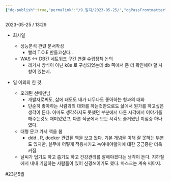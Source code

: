 ```yaml
---
{"dg-publish":true,"permalink":"/9.일지/2023-05-25/","dgPassFrontmatter":true}
---
```



2023-05-25 / 13:29 

- 회사일
	- 성능분석 관련 문서작성
		- 빨리 T.O.E 만들고싶다..
	- WAS <-> DB간 네트워크 구간 연결 수립정책 논의
		- 레거시 방식이 아닌 k8s 로 구성되었는데 db 쪽에서 좀 더 확인해야 할 사항이 있는지.

- 일 이외의 한 것.
	- 오래된 선배만남
		- 개발자로써도, 삶에 태도도 내가 너무나도 좋아하는 형과의 대화
		- 단순히 좋아하는 사람과의 대화를 하는것만으로도 삶에서 뭔가를 하고싶은 생각이 든다. 아마도 생각하지도 못했던 부분에서 다른 시각에서 이야기를 해주는것도 재미있었고, 다른 직군에서 보는 시각도 즐거웠던 지점중 하나였다.
	- 대형 문고 가서 책을 봄
		- ddd , R, docker 관련된 책을 보고 왔다. 기본 개념을 이해 잘 못하는 부분도 있지만, 실무에 어떻게 적용시키고 녹여내야할지에 대한 궁금증만 더욱 커짐.
	- 날씨가 덥기도 하고 춥기도 하고 건강관리를 잘해야겠다는 생각이 든다. 지하철에서 내내 기침하는 사람들이 있어 신경쓰이기도 했다. 마스크는 계속 써야지.

#23년5월 